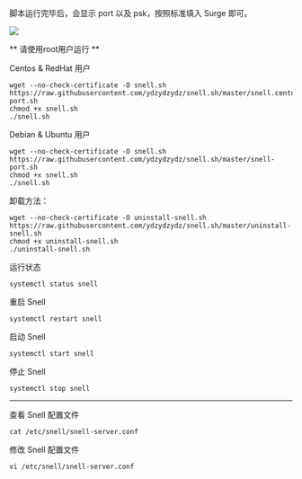 脚本运行完毕后，会显示 port 以及 psk，按照标准填入 Surge 即可。

![](https://scomper.me/_image/ssh-wget-snell.png)


** 请使用root用户运行 **

Centos & RedHat 用户
```
wget --no-check-certificate -O snell.sh https://raw.githubusercontent.com/ydzydzydz/snell.sh/master/snell.centos-port.sh
chmod +x snell.sh
./snell.sh
```

Debian & Ubuntu 用户
```
wget --no-check-certificate -O snell.sh https://raw.githubusercontent.com/ydzydzydz/snell.sh/master/snell-port.sh
chmod +x snell.sh
./snell.sh
```

卸载方法：
```
wget --no-check-certificate -O uninstall-snell.sh https://raw.githubusercontent.com/ydzydzydz/snell.sh/master/uninstall-snell.sh
chmod +x uninstall-snell.sh
./uninstall-snell.sh
```
运行状态
```
systemctl status snell
```
重启 Snell
```
systemctl restart snell
```
启动 Snell
```
systemctl start snell
```
停止 Snell
```
systemctl stop snell
```
----
查看 Snell 配置文件
```
cat /etc/snell/snell-server.conf
```
修改 Snell 配置文件
```
vi /etc/snell/snell-server.conf
```

